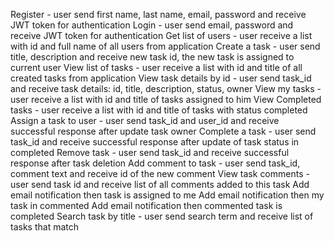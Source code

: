 Register - user send first name, last name, email, password and receive JWT token for authentication
Login - user send email, password and receive JWT token for authentication
Get list of users - user receive a list with id and full name of all users from application
Create a task - user send title, description and receive new task id, the new task is assigned to current user
View list of tasks - user receive a list with id and title of all created tasks from application
View task details by id - user send task_id and receive task details: id, title, description, status, owner
View my tasks - user receive a list with id and title of tasks assigned to him
View Completed tasks - user receive a list with id and title of tasks with status completed
Assign a task to user - user send task_id and user_id and receive successful response after update task owner
Complete a task - user send task_id and receive successful response after update of task status in completed
Remove task - user send task_id and receive successful response after task deletion
Add comment to task - user send task_id, comment text and receive id of the new comment
View task comments - user send task id and receive list of all comments added to this task
Add email notification then task is assigned to me
Add email notification then my task in commented
Add email notification then commented task is completed
Search task by title - user send search term and receive list of tasks that match
